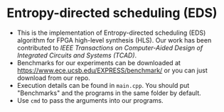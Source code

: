 # Entropy-directed scheduling (EDS)

* This is the implementation of Entropy-directed scheduling (EDS) algorithm for FPGA high-level synthesis (HLS). Our work has been contributed to *IEEE Transactions on Computer-Aided Design of Integrated Circuits and Systems (TCAD)*.
* Benchmarks for our experiments can be downloaded at https://www.ece.ucsb.edu/EXPRESS/benchmark/ or you can just download from our repo.
* Execution details can be found in `main.cpp`. You should put "Benchmarks" and the programs in the same folder by default.
* Use `cmd` to pass the arguments into our programs.